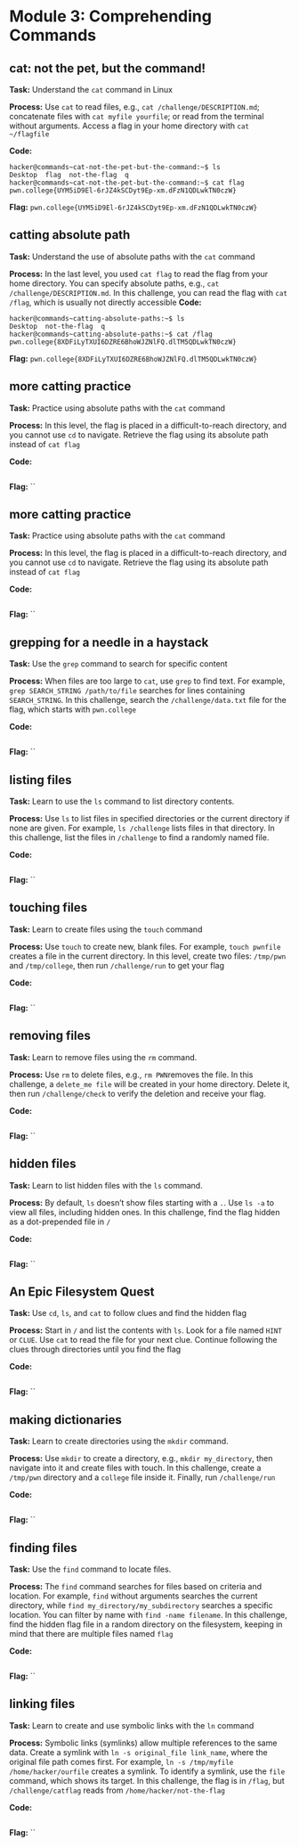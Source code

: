 # Module 3: Comprehending Commands
## cat: not the pet, but the command!

**Task:** Understand the `cat` command in Linux

**Process:**  Use `cat` to read files, e.g., `cat /challenge/DESCRIPTION.md`; concatenate files with `cat myfile yourfile`; or read from the terminal without arguments. Access a flag in your home directory with `cat ~/flagfile`

**Code:**
```
hacker@commands~cat-not-the-pet-but-the-command:~$ ls
Desktop  flag  not-the-flag  q
hacker@commands~cat-not-the-pet-but-the-command:~$ cat flag
pwn.college{UYM5iD9El-6rJZ4kSCDyt9Ep-xm.dFzN1QDLwkTN0czW}
```

**Flag:** `pwn.college{UYM5iD9El-6rJZ4kSCDyt9Ep-xm.dFzN1QDLwkTN0czW}`
</br>

## catting absolute path

**Task:** Understand the use of absolute paths with the `cat` command

**Process:**  In the last level, you used `cat flag` to read the flag from your home directory. You can specify absolute paths, e.g., `cat /challenge/DESCRIPTION.md`. In this challenge, you can read the flag with `cat /flag`, which is usually not directly accessible
**Code:**
```
hacker@commands~catting-absolute-paths:~$ ls
Desktop  not-the-flag  q
hacker@commands~catting-absolute-paths:~$ cat /flag
pwn.college{8XDFiLyTXUI6DZRE6BhoWJZNlFQ.dlTM5QDLwkTN0czW}
```

**Flag:** `pwn.college{8XDFiLyTXUI6DZRE6BhoWJZNlFQ.dlTM5QDLwkTN0czW}`
</br>

## more catting practice

**Task:** Practice using absolute paths with the `cat` command

**Process:**  In this level, the flag is placed in a difficult-to-reach directory, and you cannot use `cd` to navigate. Retrieve the flag using its absolute path instead of `cat flag`

**Code:**
```

```

**Flag:** ``
</br>

## more catting practice

**Task:** Practice using absolute paths with the `cat` command

**Process:**  In this level, the flag is placed in a difficult-to-reach directory, and you cannot use `cd` to navigate. Retrieve the flag using its absolute path instead of `cat flag`

**Code:**
```

```

**Flag:** ``
</br>

## grepping for a needle in a haystack

**Task:** Use the `grep` command to search for specific content

**Process:**  When files are too large to `cat`, use `grep` to find text. For example, `grep SEARCH_STRING /path/to/file` searches for lines containing `SEARCH_STRING`. In this challenge, search the `/challenge/data.txt` file for the flag, which starts with `pwn.college`

**Code:**
```

```

**Flag:** ``
</br>

## listing files

**Task:** Learn to use the `ls` command to list directory contents.

**Process:**  Use `ls` to list files in specified directories or the current directory if none are given. For example, `ls /challenge` lists files in that directory. In this challenge, list the files in `/challenge` to find a randomly named file.

**Code:**
```

```

**Flag:** ``
</br>

## touching files

**Task:** Learn to create files using the `touch` command

**Process:**  Use `touch` to create new, blank files. For example, `touch pwnfile` creates a file in the current directory. In this level, create two files: `/tmp/pwn` and `/tmp/college`, then run `/challenge/run` to get your flag

**Code:**
```

```

**Flag:** ``
</br>
## removing files

**Task:** Learn to remove files using the `rm` command.

**Process:**  Use `rm` to delete files, e.g., `rm PWN`removes the file. In this challenge, a `delete_me file` will be created in your home directory. Delete it, then run `/challenge/check` to verify the deletion and receive your flag.

**Code:**
```

```

**Flag:** ``
</br>
## hidden files

**Task:** Learn to list hidden files with the `ls` command.

**Process:**  By default, `ls` doesn’t show files starting with a `.`. Use `ls -a` to view all files, including hidden ones. In this challenge, find the flag hidden as a dot-prepended file in `/`

**Code:**
```

```

**Flag:** ``
</br>


## An Epic Filesystem Quest

**Task:** Use `cd`, `ls`, and `cat` to follow clues and find the hidden flag

**Process:**  Start in `/` and list the contents with `ls`. Look for a file named `HINT` or `CLUE`. Use `cat` to read the file for your next clue. Continue following the clues through directories until you find the flag

**Code:**
```

```

**Flag:** ``
</br>

## making dictionaries

**Task:** Learn to create directories using the `mkdir` command.

**Process:**  Use `mkdir` to create a directory, e.g., `mkdir my_directory`, then navigate into it and create files with touch. In this challenge, create a `/tmp/pwn` directory and a `college` file inside it. Finally, run `/challenge/run`

**Code:**
```

```

**Flag:** ``
</br>

## finding files

**Task:** Use the `find` command to locate files.

**Process:**  The `find` command searches for files based on criteria and location. For example, `find` without arguments searches the current directory, while `find my_directory/my_subdirectory` searches a specific location. You can filter by name with `find -name filename`. In this challenge, find the hidden flag file in a random directory on the filesystem, keeping in mind that there are multiple files named `flag`

**Code:**
```

```

**Flag:** ``
</br>
## linking files

**Task:** Learn to create and use symbolic links with the `ln` command

**Process:**  Symbolic links (symlinks) allow multiple references to the same data. Create a symlink with `ln -s original_file link_name`, where the original file path comes first. For example, `ln -s /tmp/myfile /home/hacker/ourfile` creates a symlink. To identify a symlink, use the `file` command, which shows its target. In this challenge, the flag is in `/flag`, but `/challenge/catflag` reads from `/home/hacker/not-the-flag`

**Code:**
```

```

**Flag:** ``
</br>
